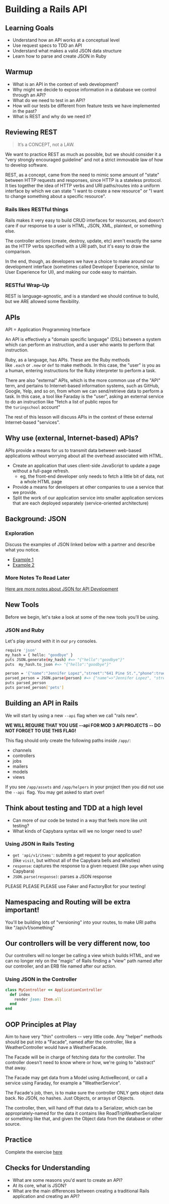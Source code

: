 # Building a Rails API

## Learning Goals

- Understand how an API works at a conceptual level
- Use request specs to TDD an API
- Understand what makes a valid JSON data structure
- Learn how to parse and create JSON in Ruby

## Warmup

- What is an API in the context of web development?
- Why might we decide to expose information in a database we control through an API?
- What do we need to test in an API?
- How will our tests be different from feature tests we have implemented in the past?
- What is REST and why do we need it?

## Reviewing REST

> It’s a CONCEPT, not a LAW.
> 

We want to practice REST as much as possible, but we should consider it a "very strongly encouraged guideline" and not a strict immovable law of how to develop software.

REST, as a concept, came from the need to mimic some amount of "state" between HTTP requests and responses, since HTTP is a stateless protocol. It ties together the idea of HTTP verbs and URI paths/routes into a uniform interface by which we can state "I want to create a new resource" or "I want to change something about a specific resource".

### Rails likes RESTful things

Rails makes it very easy to build CRUD interfaces for resources, and doesn't care if our response to a user is HTML, JSON, XML, plaintext, or something else.

The controller actions (create, destroy, update, etc) aren't exactly the same as the HTTP verbs specified with a URI path, but it's easy to draw the comparison.

In the end, though, as developers we have a choice to make around our development interface (sometimes called Developer Experience, similar to User Experience for UI), and making our code easy to maintain.

### RESTful Wrap-Up

REST is language-agnostic, and is a standard we should continue to build, but we ARE allowed some flexibility.

## APIs

API = Application Programming Interface

An API is effectively a "domain specific language" (DSL) between a system which can perform an instruction, and a user who wants to perform that instruction.

Ruby, as a language, has APIs. These are the Ruby methods like `.each` or `.new` or `def` to make methods. In this case, the "user" is you as a human, entering instructions for the Ruby interpreter to perform a task.

There are also "external" APIs, which is the more common use of the "API" term, and pertains to Internet-based information systems, such as GitHub, Google, Yelp, and so on, from whom we can send/retrieve data to perform a task. In this case, a tool like Faraday is the "user", asking an external service to do an instruction like "fetch a list of public repos for the `turingschool` account"

The rest of this lesson will discuss APIs in the context of these external Internet-based "services".

## Why use (external, Internet-based) APIs?

APIs provide a means for us to transmit data between web-based applications without worrying about all the overhead associated with HTML.

- Create an application that uses client-side JavaScript to update a page without a full-page refresh.
    - eg, the front-end developer only needs to fetch a little bit of data, not a whole HTML page
- Provide a means for developers at other companies to use a service that we provide.
- Split the work of our application service into smaller application services that are each deployed separately (service-oriented architecture)

## Background: JSON

### Exploration

Discuss the examples of JSON linked below with a partner and describe what you notice.

- [Example 1](https://developer.mozilla.org/en-US/docs/Learn/JavaScript/Objects/JSON#json_structure:~:text=application/json.-,JSON%20structure,-As%20described%20above)
- [Example 2](https://www.petfinder.com/developers/v2/docs/)

### More Notes To Read Later

[Here are more notes about JSON for API Development](https://github.com/turingschool/backend-curriculum-site/blob/gh-pages/module3/notes/json_for_api_development.html)

## New Tools

Before we begin, let's take a look at some of the new tools you'll be using.

### JSON and Ruby

Let's play around with it in our `pry` consoles.

```bash
require 'json'
my_hash = { hello: "goodbye" }
puts JSON.generate(my_hash) #=> "{"hello":"goodbye"}"
puts  my_hash.to_json #=> "{"hello":"goodbye"}"
```

```bash
person = '{"name":"Jennifer Lopez","street":"641 Pine St.","phone":true,"age":50,"pets":["cat","dog","fish"]}'
parsed_person = JSON.parse(person) #=> {"name"=>"Jennifer Lopez", "street"=>"641 Pine St.", "phone"=>true, "age"=>50, "pets"=>["cat", "dog", "fish"]}
puts parsed_person
puts parsed_person['pets']
```

## Building an API in Rails

We will start by using a new `--api` flag when we call "rails new".

**WE WILL REQUIRE THAT YOU USE --api FOR MOD 3 API PROJECTS -- DO NOT FORGET TO USE THIS FLAG!**

This flag should only create the following paths inside `/app/`:

- channels
- controllers
- jobs
- mailers
- models
- views

If you see `/app/assets` and `/app/helpers` in your project then you did not use the `--api`
 flag. You may get asked to start over!

## Think about testing and TDD at a high level

- Can more of our code be tested in a way that feels more like unit testing?
- What kinds of Capybara syntax will we no longer need to use?

### Using JSON in Rails Testing

- `get 'api/v1/items'`: submits a get request to your application (like `visit`, but without all of the Capybara bells and whistles)
- `response`: captures the response to a given request (like `page` when using Capybara)
- `JSON.parse(response)`: parses a JSON response

PLEASE PLEASE PLEASE use Faker and FactoryBot for your testing!

## Namespacing and Routing will be extra important!

You'll be building lots of "versioning" into your routes, to make URI paths like "/api/v1/something"

## Our controllers will be very different now, too

Our controllers will no longer be calling a view which builds HTML, and we can no longer rely on the "magic" of Rails finding a "view" path named after our controller, and an ERB file named after our action.

### Using JSON in the Controller

```ruby
class MyController << ApplicationController
  def index
    render json: Item.all
  end
end
```

## OOP Principles at Play

Aim to have very "thin" controllers -- very little code. Any "helper" methods should be put into a "Facade", named after the controller, like a WeatherController would have a WeatherFacade.

The Facade will be in charge of fetching data for the controller. The controller doesn't need to know where or how, we're going to "abstract" that away.

The Facade may get data from a Model using ActiveRecord, or call a service using Faraday, for example a "WeatherService".

The Facade's job, then, is to make sure the controller ONLY gets object data back. No JSON, no hashes. Just Objects, or arrays of Objects.

The controller, then, will hand off that data to a Serializer, which can be appropriately-named for the data it contains like RoadTripWeatherSerializer or something like that, and given the Object data from the database or other source.

## Practice

Complete the exercise [here](https://github.com/turingschool/backend-curriculum-site/blob/gh-pages/module3/lessons/exercises/building_an_api)

## Checks for Understanding

- What are some reasons you'd want to create an API?
- At its core, what is JSON?
- What are the main differences between creating a traditional Rails application and creating an API?
